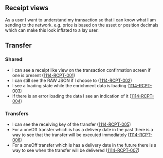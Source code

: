 ## Receipt views

As a user I want to understand my transaction so that I can know what I am sending to the network. e.g. price is based on the asset or position decimals which can make this look inflated to a lay user.

## Transfer

### Shared

- I can see a receipt like view on the transaction confirmation screen if one is present (<a name="1114-RCPT-001" href="#1114-RCPT-001">1114-RCPT-001</a>)
- I can still see the RAW JSON if I choose to (<a name="1114-RCPT-002" href="#1114-RCPT-002">1114-RCPT-002</a>)
- I see a loading state while the enrichment data is loading (<a name="1114-RCPT-003" href="#1114-RCPT-003">1114-RCPT-003</a>)
- If there is an error loading the data I see an indication of it (<a name="1114-RCPT-004" href="#1114-RCPT-004">1114-RCPT-004</a>)

### Transfers

- I can see the receiving key of the transfer (<a name="1114-RCPT-005" href="#1114-RCPT-005">1114-RCPT-005</a>)
- For a oneOff transfer which is has a delivery date in the past there is a way to see that the transfer will be executed immediately (<a name="1114-RCPT-006" href="#1114-RCPT-006">1114-RCPT-006</a>)
- For a oneOff transfer which is has a delivery date in the future there is a way to see when the transfer will be delivered (<a name="1114-RCPT-007" href="#1114-RCPT-007">1114-RCPT-007</a>)

<!-- Recurring transfers not currently supported -->
